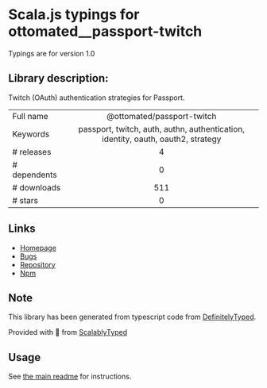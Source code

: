 
# Scala.js typings for ottomated__passport-twitch

Typings are for version 1.0

## Library description:
Twitch (OAuth) authentication strategies for Passport.

|                    |                 |
| ------------------ | :-------------: |
| Full name          | @ottomated/passport-twitch |
| Keywords           | passport, twitch, auth, authn, authentication, identity, oauth, oauth2, strategy |
| # releases         | 4 |
| # dependents       | 0 |
| # downloads        | 511 |
| # stars            | 0 |

## Links
- [Homepage](https://github.com/ottomated/passport-twitch)
- [Bugs](http://github.com/ottomated/passport-twitch/issues)
- [Repository](https://github.com/ottomated/passport-twitch)
- [Npm](https://www.npmjs.com/package/%40ottomated%2Fpassport-twitch)
    


## Note
This library has been generated from typescript code from [DefinitelyTyped](https://definitelytyped.org).

Provided with :purple_heart: from [ScalablyTyped](https://github.com/oyvindberg/ScalablyTyped)

## Usage
See [the main readme](../../readme.md) for instructions.


